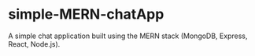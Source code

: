 # simple-MERN-chatApp
A simple chat application built using the MERN stack (MongoDB, Express, React, Node.js). 
